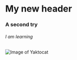 # My new header
### A second try
###### I am learning
![Image of Yaktocat](https://octodex.github.com/images/yaktocat.png)
